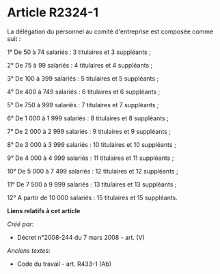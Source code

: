 # Article R2324-1

La délégation du personnel au comité d'entreprise est composée comme suit :

1° De 50 à 74 salariés : 3 titulaires et 3 suppléants ;

2° De 75 à 99 salariés : 4 titulaires et 4 suppléants ;

3° De 100 à 399 salariés : 5 titulaires et 5 suppléants ;

4° De 400 à 749 salariés : 6 titulaires et 6 suppléants ;

5° De 750 à 999 salariés : 7 titulaires et 7 suppléants ;

6° De 1 000 à 1 999 salariés : 8 titulaires et 8 suppléants ;

7° De 2 000 à 2 999 salariés : 9 titulaires et 9 suppléants ;

8° De 3 000 à 3 999 salariés : 10 titulaires et 10 suppléants ;

9° De 4 000 à 4 999 salariés : 11 titulaires et 11 suppléants ;

10° De 5 000 à 7 499 salariés : 12 titulaires et 12 suppléants ;

11° De 7 500 à 9 999 salariés : 13 titulaires et 13 suppléants ;

12° A partir de 10 000 salariés : 15 titulaires et 15 suppléants.

**Liens relatifs à cet article**

_Créé par_:

  - Décret n°2008-244 du 7 mars 2008 - art. (V)

_Anciens textes_:

  - Code du travail - art. R433-1 (Ab)
